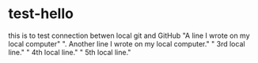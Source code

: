 # test-hello
this is to test connection betwen local git and GitHub
"A line I wrote on my local computer" 
". Another line I wrote on my local computer." 
" 3rd local line." 
" 4th local line." 
" 5th local line." 
